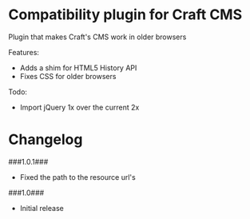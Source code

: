 Compatibility plugin for Craft CMS
=================

Plugin that makes Craft's CMS work in older browsers

Features:
 - Adds a shim for HTML5 History API
 - Fixes CSS for older browsers
 
Todo:
 - Import jQuery 1x over the current 2x


Changelog
=================
###1.0.1###
 - Fixed the path to the resource url's
 
###1.0###
 - Initial release